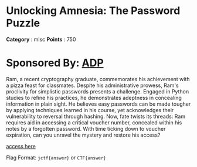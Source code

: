 # Unlocking Amnesia: The Password Puzzle

**Category** : misc
**Points** : 750

# Sponsored By: [ADP](https://adp.com)

Ram, a recent cryptography graduate, commemorates his achievement with a pizza feast for classmates. Despite his administrative prowess, Ram's proclivity for simplistic passwords presents a challenge. Engaged in Python studies to refine his practices, he demonstrates adeptness in concealing information in plain sight. He believes easy passwords can be made tougher by applying techniques learned in his course, yet acknowledges their vulnerability to reversal through hashing. Now, fate twists its threads: Ram requires aid in accessing a critical voucher number, concealed within his notes by a forgotten password. With time ticking down to voucher expiration, can you unravel the mystery and restore his access? 

[access here](http://54.147.43.246:3000)

Flag Format: `jctf{answer}` or `CTF{answer}`



